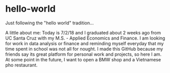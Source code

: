 # hello-world
Just following the "hello world" tradition...

A little about me:
Today is 7/2/18 and I graduated about 2 weeks ago from UC Santa Cruz with my M.S. - Applied Economics and Finance.
I am looking for work in data analysis or finance and reminding myself everyday that my time spent in school was not all for nought.
I made this GitHub because my friends say its great platform for personal work and projects, so here I am.
At some point in the future, I want to open a BMW shop and a Vietnamese pho restaurant.
